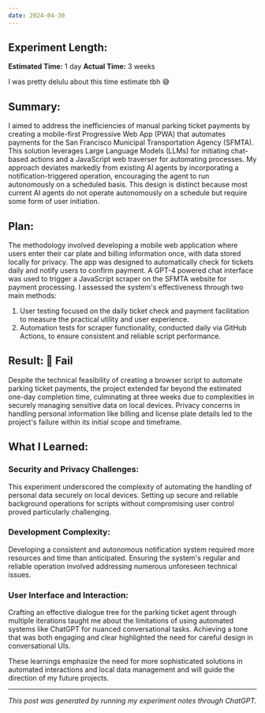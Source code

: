 ```yaml
---
date: 2024-04-30
---
```


## Experiment Length:
**Estimated Time:** 1 day
**Actual Time:** 3 weeks

I was pretty delulu about this time estimate tbh 😅
## Summary:
I aimed to address the inefficiencies of manual parking ticket payments by creating a mobile-first Progressive Web App (PWA) that automates payments for the San Francisco Municipal Transportation Agency (SFMTA). This solution leverages Large Language Models (LLMs) for initiating chat-based actions and a JavaScript web traverser for automating processes. My approach deviates markedly from existing AI agents by incorporating a notification-triggered operation, encouraging the agent to run autonomously on a scheduled basis. This design is distinct because most current AI agents do not operate autonomously on a schedule but require some form of user initiation.

## Plan:
The methodology involved developing a mobile web application where users enter their car plate and billing information once, with data stored locally for privacy. The app was designed to automatically check for tickets daily and notify users to confirm payment. A GPT-4 powered chat interface was used to trigger a JavaScript scraper on the SFMTA website for payment processing. I assessed the system's effectiveness through two main methods:
1. User testing focused on the daily ticket check and payment facilitation to measure the practical utility and user experience.
2. Automation tests for scraper functionality, conducted daily via GitHub Actions, to ensure consistent and reliable script performance.

## Result: 🔴 Fail
Despite the technical feasibility of creating a browser script to automate parking ticket payments, the project extended far beyond the estimated one-day completion time, culminating at three weeks due to complexities in securely managing sensitive data on local devices. Privacy concerns in handling personal information like billing and license plate details led to the project's failure within its initial scope and timeframe.

## What I Learned:
### **Security and Privacy Challenges:**
This experiment underscored the complexity of automating the handling of personal data securely on local devices. Setting up secure and reliable background operations for scripts without compromising user control proved particularly challenging.

### **Development Complexity:**
Developing a consistent and autonomous notification system required more resources and time than anticipated. Ensuring the system's regular and reliable operation involved addressing numerous unforeseen technical issues.

### **User Interface and Interaction:**
Crafting an effective dialogue tree for the parking ticket agent through multiple iterations taught me about the limitations of using automated systems like ChatGPT for nuanced conversational tasks. Achieving a tone that was both engaging and clear highlighted the need for careful design in conversational UIs.

These learnings emphasize the need for more sophisticated solutions in automated interactions and local data management and will guide the direction of my future projects.

---

_This post was generated by running my experiment notes through ChatGPT._